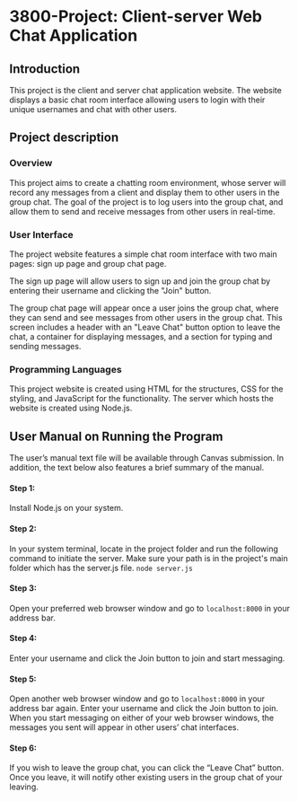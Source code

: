# 3800-Project: Client-server Web Chat Application

## Introduction
This project is the client and server chat application website. The website displays a basic chat room interface allowing users to login with their unique usernames and chat with other users. 
## Project description
### Overview

This project aims to create a chatting room environment, whose server will record any messages from a client and display them to other users in the group chat. The goal of the project is to log users into the group chat, and allow them to send and receive messages from other users in real-time.

### User Interface
The project website features a simple chat room interface with two main pages: sign up page and group chat page. 

The sign up page will allow users to sign up and join the group chat by entering their username and clicking the "Join" button. 

The group chat page will appear once a user joins the group chat, where they can send and see messages from other users in the group chat. This screen includes a header with an "Leave Chat" button option to leave the chat, a container for displaying messages, and a section for typing and sending messages. 

### Programming Languages
This project website is created using HTML for the structures, CSS for the styling, and JavaScript for the functionality. The server which hosts the website is created using Node.js.

## User Manual on Running the Program

The user’s manual text file will be available through Canvas submission. In addition, the text below also features a brief summary of the manual.

#### Step 1: 
Install Node.js on your system.

#### Step 2: 
In your system terminal, locate in the project folder and run the following command to initiate the server. Make sure your path is in the project's main folder which has the server.js file.
`node server.js`  

#### Step 3: 
Open your preferred web browser window and go to `localhost:8000` in your address bar.

#### Step 4: 
Enter your username and click the Join button to join and start messaging.

#### Step 5: 
Open another web browser window and go to `localhost:8000` in your address bar again. Enter your username and click the Join button to join. When you start messaging on either of your web browser windows, the messages you sent will appear in other users’ chat interfaces.

#### Step 6: 
If you wish to leave the group chat, you can click the “Leave Chat” button. Once you leave, it will notify other existing users in the group chat of your leaving. 
